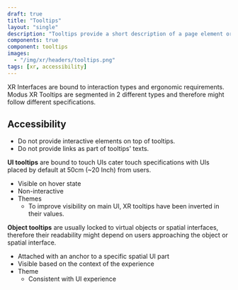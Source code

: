 ```yaml
---
draft: true
title: "Tooltips"
layout: "single"
description: "Tooltips provide a short description of a page element or control."
components: true
component: tooltips
images:
  - "/img/xr/headers/tooltips.png"
tags: [xr, accessibility]
---
```



XR Interfaces are bound to interaction types and ergonomic requirements.  Modus XR Tooltips are segmented in 2 different types and therefore might follow different specifications.

## Accessibility

- Do not provide interactive elements on top of tooltips.
- Do not provide links as part of tooltips' texts.

**UI tooltips** are bound to touch UIs cater touch specifications with UIs placed by default at 50cm (~20 Inch) from users.
- Visible on hover state
- Non-interactive
- Themes
  - To improve visibility on main UI, XR tooltips have been inverted in their values.

**Object tooltips** are usually locked to virtual objects or spatial interfaces, therefore their readability might depend on users approaching the object or spatial interface.
- Attached with an anchor to a specific spatial UI part
- Visible based on the context of the experience
- Theme
  - Consistent with UI experience



